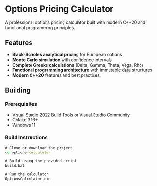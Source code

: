 # Options Pricing Calculator

A professional options pricing calculator built with modern C++20 and functional programming principles.

## Features

- **Black-Scholes analytical pricing** for European options
- **Monte Carlo simulation** with confidence intervals
- **Complete Greeks calculations** (Delta, Gamma, Theta, Vega, Rho)
- **Functional programming architecture** with immutable data structures
- **Modern C++20** features and best practices

## Building

### Prerequisites

- Visual Studio 2022 Build Tools or Visual Studio Community
- CMake 3.16+
- Windows 11

### Build Instructions

```cmd
# Clone or download the project
cd options-calculator

# Build using the provided script
build.bat

# Run the calculator
OptionsCalculator.exe
```
